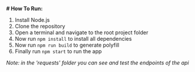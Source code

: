 **# How To Run:**

1. Install Node.js
2. Clone the repository
3. Open a terminal and navigate to the root project folder
4. Now run `npm install` to install all dependencies 
5. Now run `npm run build` to generate polyfill
6. Finally run `npm start` to run the app

*Note: in the 'requests' folder you can see and test the endpoints of the api*
